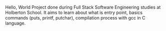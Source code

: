 Hello, World
Project done during Full Stack Software Engineering studies at Holberton School. It aims to learn about what is entry point, basics commands (puts, printf, putchar), compilation process with gcc in C language.
